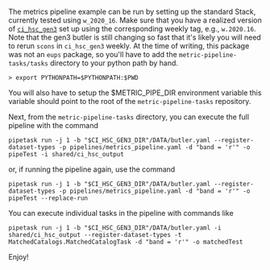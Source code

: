 The metrics pipeline example can be run by setting up the standard Stack, currently tested using `w_2020_16`.
Make sure that you have a realized version of [`ci_hsc_gen3`](https://github.com/lsst/ci_hsc_gen3) set up using the corresponding weekly tag, e.g., `w.2020.16`.
Note that the gen3 butler is still changing so fast that it's likely you will need to rerun `scons` in `ci_hsc_gen3` weekly.
At the time of writing, this package was not an `eups` package, so you'll have to add the `metric-pipeline-tasks/tasks` directory to your python path by hand.

`> export PYTHONPATH=$PYTHONPATH:$PWD`

You will also have to setup the $METRIC\_PIPE\_DIR environment variable this variable should point to the root of the `metric-pipeline-tasks` repository.

Next, from the `metric-pipeline-tasks` directory, you can execute the full pipeline with the command

`pipetask run -j 1 -b "$CI_HSC_GEN3_DIR"/DATA/butler.yaml --register-dataset-types -p pipelines/metrics_pipeline.yaml -d "band = 'r'" -o pipeTest -i shared/ci_hsc_output`

or, if running the pipeline again, use the command

`pipetask run -j 1 -b "$CI_HSC_GEN3_DIR"/DATA/butler.yaml --register-dataset-types -p pipelines/metrics_pipeline.yaml -d "band = 'r'" -o pipeTest --replace-run`

You can execute individual tasks in the pipeline with commands like

`pipetask run -j 1 -b "$CI_HSC_GEN3_DIR"/DATA/butler.yaml -i shared/ci_hsc_output --register-dataset-types -t MatchedCatalogs.MatchedCatalogTask -d "band = 'r'" -o matchedTest`

Enjoy!
